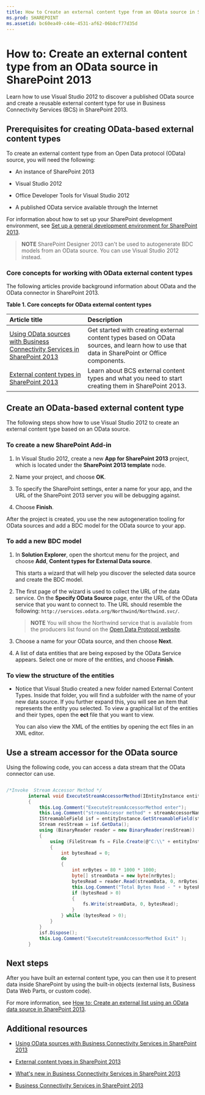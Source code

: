 ```yaml
---
title: How to Create an external content type from an OData source in SharePoint 2013
ms.prod: SHAREPOINT
ms.assetid: bc60ea49-c44e-4531-af62-06b8cf77d35d
---
```



# How to: Create an external content type from an OData source in SharePoint 2013
Learn how to use Visual Studio 2012 to discover a published OData source and create a reusable external content type for use in Business Connectivity Services (BCS) in SharePoint 2013.
## Prerequisites for creating OData-based external content types
<a name="bkmk_Prerequisites"> </a>

To create an external content type from an Open Data protocol (OData) source, you will need the following:
  
    
    

- An instance of SharePoint 2013
    
  
- Visual Studio 2012
    
  
- Office Developer Tools for Visual Studio 2012
    
  
- A published OData service available through the Internet
    
  
For information about how to set up your SharePoint development environment, see  [Set up a general development environment for SharePoint 2013](set-up-a-general-development-environment-for-sharepoint-2013.md).
  
    
    

> **NOTE**
> SharePoint Designer 2013 can't be used to autogenerate BDC models from an OData source. You can use Visual Studio 2012 instead. 
  
    
    


### Core concepts for working with OData external content types

The following articles provide background information about OData and the OData connector in SharePoint 2013.
  
    
    

**Table 1. Core concepts for OData external content types**


|**Article title**|**Description**|
|:-----|:-----|
| [Using OData sources with Business Connectivity Services in SharePoint 2013](using-odata-sources-with-business-connectivity-services-in-sharepoint-2013.md) <br/> |Get started with creating external content types based on OData sources, and learn how to use that data in SharePoint or Office components.  <br/> |
| [External content types in SharePoint 2013](external-content-types-in-sharepoint-2013.md) <br/> |Learn about BCS external content types and what you need to start creating them in SharePoint 2013.  <br/> |
   

## Create an OData-based external content type
<a name="bkmk_CreatingODataECT"> </a>

The following steps show how to use Visual Studio 2012 to create an external content type based on an OData source.
  
    
    

### To create a new SharePoint Add-in


1. In Visual Studio 2012, create a new **App for SharePoint 2013** project, which is located under the **SharePoint 2013 template** node.
    
  
2. Name your project, and choose **OK**.
    
  
3. To specify the SharePoint settings, enter a name for your app, and the URL of the SharePoint 2013 server you will be debugging against.
    
  
4. Choose **Finish**.
    
  
After the project is created, you use the new autogeneration tooling for OData sources and add a BDC model for the OData source to your app.
  
    
    

### To add a new BDC model


1. In **Solution Explorer**, open the shortcut menu for the project, and choose **Add**, **Content types for External Data source**.
    
    This starts a wizard that will help you discover the selected data source and create the BDC model.
    
  
2. The first page of the wizard is used to collect the URL of the data service. On the **Specify OData Source** page, enter the URL of the OData service that you want to connect to. The URL should resemble the following: `http://services.odata.org/Northwind/Northwind.svc/`.
    
    > **NOTE**
      > You will show the Northwind service that is available from the producers list found on the  [Open Data Protocol website](http://www.odata.org/ecosystem#liveservices). 
3. Choose a name for your OData source, and then choose **Next**.
    
  
4. A list of data entities that are being exposed by the OData Service appears. Select one or more of the entities, and choose **Finish**.
    
  

### To view the structure of the entities


- Notice that Visual Studio created a new folder named External Content Types. Inside that folder, you will find a subfolder with the name of your new data source. If you further expand this, you will see an item that represents the entity you selected. To view a graphical list of the entities and their types, open the **ect** file that you want to view.
    
    You can also view the XML of the entities by opening the ect files in an XML editor.
    
  

## Use a stream accessor for the OData source
<a name="bkmk_UseStreamAccessor"> </a>

Using the following code, you can access a data stream that the OData connector can use.
  
    
    

```cs

/*Invoke  Stream Accessor Method */
        internal void ExecuteStreamAccessorMethod(IEntityInstance entityInstance, string streamAccessorName)
        {
            this.Log.Comment("ExecuteStreamAccessorMethod enter");
            this.Log.Comment("streamAccesor method" + streamAccessorName);
            IStreamableField isf = entityInstance.GetStreamableField(streamAccessorName);
            Stream resStream = isf.GetData();
            using (BinaryReader reader = new BinaryReader(resStream))
            {
                using (FileStream fs = File.Create(@"C:\\" + entityInstance.GetIdentity().GetIdentifierValues()[0] + ".jpg"))
                {
                    int bytesRead = 0;
                    do
                    {
                        int nrBytes = 80 * 1000 * 1000;
                        byte[] streamData = new byte[nrBytes];
                        bytesRead = reader.Read(streamData, 0, nrBytes);
                        this.Log.Comment("Total Bytes Read - " + bytesRead);
                        if (bytesRead > 0)
                        {
                            fs.Write(streamData, 0, bytesRead);
                        }
                    } while (bytesRead > 0);
                }
            }
            isf.Dispose();
            this.Log.Comment("ExecuteStreamAccessorMethod Exit" );
        }
```


## Next steps
<a name="bkmk_Next"> </a>

After you have built an external content type, you can then use it to present data inside SharePoint by using the built-in objects (external lists, Business Data Web Parts, or custom code).
  
    
    
For more information, see  [How to: Create an external list using an OData data source in SharePoint 2013](how-to-create-an-external-list-using-an-odata-data-source-in-sharepoint-2013.md).
  
    
    

## Additional resources
<a name="bkmk_Addres"> </a>


-  [Using OData sources with Business Connectivity Services in SharePoint 2013](using-odata-sources-with-business-connectivity-services-in-sharepoint-2013.md)
    
  
-  [External content types in SharePoint 2013](external-content-types-in-sharepoint-2013.md)
    
  
-  [What's new in Business Connectivity Services in SharePoint 2013](what-s-new-in-business-connectivity-services-in-sharepoint-2013.md)
    
  
-  [Business Connectivity Services in SharePoint 2013](business-connectivity-services-in-sharepoint-2013.md)
    
  

